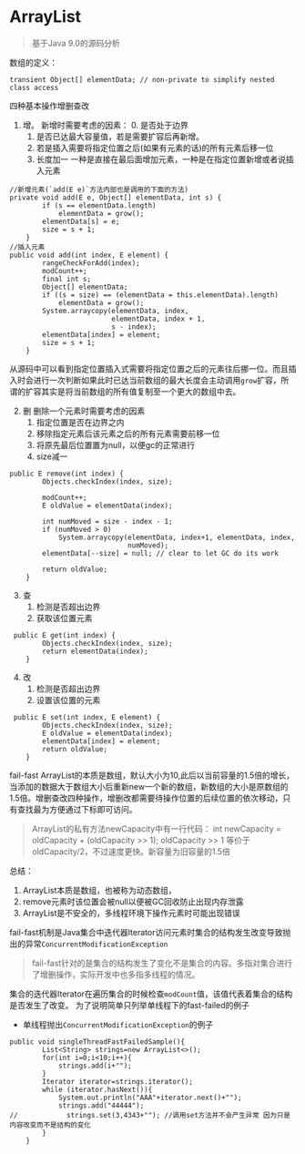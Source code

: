 
# ArrayList
> 基于Java 9.0的源码分析

数组的定义：
```
transient Object[] elementData; // non-private to simplify nested class access
```


四种基本操作增删查改

1. 增。
新增时需要考虑的因素：
    0. 是否处于边界
    1. 是否已达最大容量值，若是需要扩容后再新增。
    2. 若是插入需要将指定位置之后(如果有元素的话)的所有元素后移一位
    3. 长度加一
一种是直接在最后面增加元素，一种是在指定位置新增或者说插入元素
```
//新增元素(`add(E e)`方法内部也是调用的下面的方法)
private void add(E e, Object[] elementData, int s) {
        if (s == elementData.length)
            elementData = grow();
        elementData[s] = e;
        size = s + 1;
    }
//插入元素
public void add(int index, E element) {
        rangeCheckForAdd(index);
        modCount++;
        final int s;
        Object[] elementData;
        if ((s = size) == (elementData = this.elementData).length)
            elementData = grow();
        System.arraycopy(elementData, index,
                         elementData, index + 1,
                         s - index);
        elementData[index] = element;
        size = s + 1;
    }

```

从源码中可以看到指定位置插入式需要将指定位置之后的元素往后挪一位。而且插入时会进行一次判断如果此时已达当前数组的最大长度会主动调用`grow`扩容，所谓的扩容其实是将当前数组的所有值复制至一个更大的数组中去。

2. 删
删除一个元素时需要考虑的因素
    1. 指定位置是否在边界之内
    2. 移除指定元素后该元素之后的所有元素需要前移一位
    3. 将原先最后位置置为null，以便gc的正常进行
    4. size减一
```
public E remove(int index) {
        Objects.checkIndex(index, size);

        modCount++;
        E oldValue = elementData(index);

        int numMoved = size - index - 1;
        if (numMoved > 0)
            System.arraycopy(elementData, index+1, elementData, index,
                             numMoved);
        elementData[--size] = null; // clear to let GC do its work

        return oldValue;
    }
```
3. 查
    1. 检测是否超出边界
    2. 获取该位置元素
```
 public E get(int index) {
        Objects.checkIndex(index, size);
        return elementData(index);
    }
```

4. 改
    1. 检测是否超出边界
    2. 设置该位置的元素
```
 public E set(int index, E element) {
        Objects.checkIndex(index, size);
        E oldValue = elementData(index);
        elementData[index] = element;
        return oldValue;
    }
```

fail-fast
ArrayList的本质是数组，默认大小为10,此后以当前容量的1.5倍的增长，当添加的数据大于数组大小后重新new一个新的数组，新数组的大小是原数组的1.5倍。增删查改四种操作，增删改都需要待操作位置的后续位置的依次移动，只有查找最为方便通过下标即可访问。

> ArrayList的私有方法newCapacity中有一行代码：
> int newCapacity = oldCapacity + (oldCapacity >> 1);
> oldCapacity >> 1 等价于oldCapacity/2，不过速度更快。新容量为旧容量的1.5倍

总结：
1. ArrayList本质是数组，也被称为动态数组，
2. remove元素时该位置会被null以便被GC回收防止出现内存泄露
3. ArrayList是不安全的，多线程环境下操作元素时可能出现错误

fail-fast机制是Java集合中迭代器Iterator访问元素时集合的结构发生改变导致抛出的异常`ConcurrentModificationException`

> fail-fast针对的是集合的结构发生了变化不是集合的内容。多指对集合进行了增删操作，实际开发中也多指多线程的情况。

集合的迭代器Iterator在遍历集合的时候检查`modCount`值，该值代表着集合的结构是否发生了改变。
为了说明简单只列举单线程下的fast-failed的例子

* 单线程抛出`ConcurrentModificationException`的例子
```
public void singleThreadFastFailedSample(){
        List<String> strings=new ArrayList<>();
        for(int i=0;i<10;i++){
            strings.add(i+"");
        }
        Iterator iterator=strings.iterator();
        while (iterator.hasNext()){
            System.out.println("AAA"+iterator.next()+"");
            strings.add("44444");
//            strings.set(3,4343+""); //调用set方法并不会产生异常 因为只是内容改变而不是结构的变化
        }
    }
```

